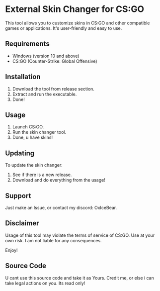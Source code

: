 # External Skin Changer for CS:GO

This tool allows you to customize skins in CS:GO and other compatible games or applications. It's user-friendly and easy to use.

## Requirements

- Windows (version 10 and above)
- CS:GO (Counter-Strike: Global Offensive)

## Installation

1. Download the tool from release section.
2. Extract and run the executable.
3. Done!

## Usage

1. Launch CS:GO.
2. Run the skin changer tool.
3. Done, u have skins!

## Updating

To update the skin changer:

1. See if there is a new release.
2. Download and do everything from the usage!

## Support

Just make an Issue, or contact my discord: OxIceBear.


## Disclaimer

Usage of this tool may violate the terms of service of CS:GO. Use at your own risk. I am not liable for any consequences.

Enjoy!

## Source Code

U cant use this source code and take it as Yours. Credit me, or else i can take legal actions on you. Its read only!
